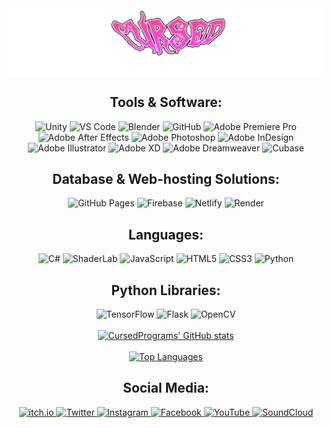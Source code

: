 <div align="center">
        <img src="https://github.com/CursedPrograms/cursedentertainment/raw/main/images/logos/logo-wide.png" alt="CursedEntertainment Logo" >
  <h2>Tools & Software:</h2>
  <div align="center">  
    <img alt="Unity" src="https://img.shields.io/badge/Unity-%23007ab7.svg?&style=for-the-badge&logo=unity&logoColor=white"/> 
    <img alt="VS Code" src="https://img.shields.io/badge/VS_Code-%23007ab7.svg?style=for-the-badge&logo=visual-studio-code&logoColor=white"/> 
          <img alt="Blender" src="https://img.shields.io/badge/Blender-%23007ab7.svg?&style=for-the-badge&logo=blender&logoColor=white"/>
    <img alt="GitHub" src="https://img.shields.io/badge/GitHub-%23007ab7.svg?style=for-the-badge&logo=github&logoColor=white"/>
           <img alt="Adobe Premiere Pro" src="https://img.shields.io/badge/Adobe_Premiere_Pro-%23007ab7.svg?&style=for-the-badge&logo=adobe-premiere-pro&logoColor=white"/>
  <img alt="Adobe After Effects" src="https://img.shields.io/badge/Adobe_After_Effects-%23007ab7.svg?&style=for-the-badge&logo=adobe-after-effects&logoColor=white"/>
  <img alt="Adobe Photoshop" src="https://img.shields.io/badge/Adobe_Photoshop-%23007ab7.svg?&style=for-the-badge&logo=adobe-photoshop&logoColor=white"/>
  <img alt="Adobe InDesign" src="https://img.shields.io/badge/Adobe_InDesign-%23007ab7.svg?&style=for-the-badge&logo=adobe-indesign&logoColor=white"/>
  <img alt="Adobe Illustrator" src="https://img.shields.io/badge/Adobe_Illustrator-%23007ab7.svg?&style=for-the-badge&logo=adobe-illustrator&logoColor=white"/>
          <img alt="Adobe XD" src="https://img.shields.io/badge/Adobe_XD-%23007ab7.svg?&style=for-the-badge&logo=adobe-xd&logoColor=white"/>
          <img alt="Adobe Dreamweaver" src="https://img.shields.io/badge/Adobe_Dreamweaver-%23007ab7.svg?&style=for-the-badge&logo=adobe-dreamweaver&logoColor=white"/>
          <img alt="Cubase" src="https://img.shields.io/badge/Cubase-%23007ab7.svg?&style=for-the-badge&logo=steinberg&logoColor=white"/>
  </div>
 <h2>Database & Web-hosting Solutions:</h2>
  <div align="center">  
          <img alt="GitHub Pages" src="https://img.shields.io/badge/GitHub Pages-%23007ab7.svg?style=for-the-badge&logo=github&logoColor=white"/>
   <img alt="Firebase" src="https://img.shields.io/badge/Firebase-%23007ab7.svg?style=for-the-badge&logo=firebase&logoColor=white"/>
    <img alt="Netlify" src="https://img.shields.io/badge/Netlify-%23007ab7.svg?style=for-the-badge&logo=netlify&logoColor=white"/>  
    <img alt="Render" src="https://img.shields.io/badge/Render-%23007ab7.svg?style=for-the-badge&logo=render&logoColor=white"/>
  </div>
  <h2>Languages:</h2>
  <div align="center">  
    <img alt="C#" src="https://img.shields.io/badge/C%23-%23007ab7.svg?&style=for-the-badge&logo=csharp&logoColor=white"/> 
          <img alt="ShaderLab" src="https://img.shields.io/badge/ShaderLab-%23007ab7.svg?&style=for-the-badge&logo=unity&logoColor=white"/> 
    <img alt="JavaScript" src="https://img.shields.io/badge/JavaScript-%23007ab7.svg?&style=for-the-badge&logo=javascript&logoColor=white"/>
    <img alt="HTML5" src="https://img.shields.io/badge/HTML5-%23007ab7.svg?&style=for-the-badge&logo=html5&logoColor=white"/>
    <img alt="CSS3" src="https://img.shields.io/badge/CSS3-%23007ab7.svg?&style=for-the-badge&logo=css3&logoColor=white"/>
    <img alt="Python" src="https://img.shields.io/badge/Python-%23007ab7.svg?&style=for-the-badge&logo=python&logoColor=white"/> 
  </div>
  <h2>Python Libraries:</h2>
  <div align="center">  
    <img alt="TensorFlow" src="https://img.shields.io/badge/TensorFlow-%23007ab7.svg?&style=for-the-badge&logo=tensorflow&logoColor=white"/>
    <img alt="Flask" src="https://img.shields.io/badge/Flask-%23007ab7.svg?&style=for-the-badge&logo=flask&logoColor=white"/>
          <img alt="OpenCV" src="https://img.shields.io/badge/opencv-%23007ab7.svg?&style=for-the-badge&logo=opencv&logoColor=white"/>
  </div>
</div>

<br>
<div align="center">
  <a href="https://github.com/cursedprograms/github-readme-stats">
    <img src="https://github-readme-stats.vercel.app/api?username=CursedPrograms" alt="CursedPrograms' GitHub stats">
  </a>
</div>
<br>
<div align="center">
    <a href="https://github.com/cursedprograms/github-readme-stats">
    <img src="https://github-readme-stats.vercel.app/api/top-langs/?username=CursedPrograms&layout=pie" alt="Top Languages">
  </a>
</div>
<div align="center">
  <h2>Social Media:</h2>
  <div align="center">  
        <a href="https://cursed-entertainment.itch.io/">
      <img alt="itch.io" src="https://img.shields.io/badge/itch.io-%23007ab7.svg?&style=for-the-badge&logo=itchdotio&logoColor=white"/>
    </a>
    <a href="https://twitter.com/NorowaretaGemu">
      <img alt="Twitter" src="https://img.shields.io/badge/Twitter-%23007ab7.svg?&style=for-the-badge&logo=twitter&logoColor=white"/>
    </a>
    <a href="https://www.instagram.com/cursed.entertainment/">
      <img alt="Instagram" src="https://img.shields.io/badge/Instagram-%23007ab7.svg?&style=for-the-badge&logo=instagram&logoColor=white"/>
    </a>
    <a href="https://www.facebook.com/CursedEntertainment/">
      <img alt="Facebook" src="https://img.shields.io/badge/Facebook-%23007ab7.svg?&style=for-the-badge&logo=facebook&logoColor=white"/>
    </a>
    <a href="https://www.youtube.com/channel/UCmTHNMTp-i1TY-jxMqSjBpw">
      <img alt="YouTube" src="https://img.shields.io/badge/YouTube-%23007ab7.svg?&style=for-the-badge&logo=youtube&logoColor=white"/>
    </a>
    <a href="https://soundcloud.com/cursedentertainment">
      <img alt="SoundCloud" src="https://img.shields.io/badge/SoundCloud-%23007ab7.svg?&style=for-the-badge&logo=soundcloud&logoColor=white"/>
    </a>
  </div>
</div>
